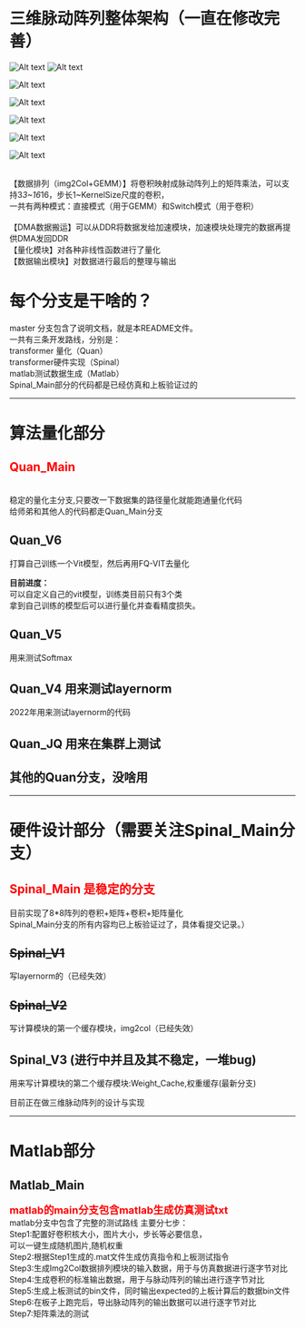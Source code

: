 # 三维脉动阵列整体架构（一直在修改完善）
<!-- <center style="font-size:18px;color:#C0C0C0;text-decoration:underline">图1.整体架构</center> -->
![Alt text](<Overall_Framework.png>)
![Alt text](%E6%95%B4%E4%BD%93%E6%9E%B6%E6%9E%84.png)

<!-- <center style="font-size:18px;color:#C0C0C0;text-decoration:underline">图2.Switch模式的数据流</center> -->

![Alt text](<Dataflow of switch-mod..png>)

<!-- <center style="font-size:18px;color:#C0C0C0;text-decoration:underline">图4.卷积映射成矩阵乘法</center> -->
![Alt text](<Fig. 8. CNN mapped to matrix multiplication..png>)

<!-- <center style="font-size:18px;color:#C0C0C0;text-decoration:underline">图5.卷积循环展开（2卷积核并行）</center> -->
![Alt text](<Fig. 10. Multiple sliding windows are extended in order along the column dimension to realize parallel computation of multiple sliding Windows on the systolic array..png>)

![Alt text](<The sliding windows are eventually flattened into a submatrix of in matrix A.png>)

![Alt text](%E5%BE%AA%E7%8E%AF%E5%B1%95%E5%BC%80.png)


<br>【数据排列（img2Col+GEMM）】将卷积映射成脉动阵列上的矩阵乘法，可以支持3*3~16*16，步长1~KernelSize尺度的卷积，
<br>一共有两种模式：直接模式（用于GEMM）和Switch模式（用于卷积）
<br>
<br>【DMA数据搬运】可以从DDR将数据发给加速模块，加速模块处理完的数据再提供DMA发回DDR
<br>【量化模块】对各种非线性函数进行了量化
<br>【数据输出模块】对数据进行最后的整理与输出
# 每个分支是干啥的？
master 分支包含了说明文档，就是本README文件。
<br>一共有三条开发路线，分别是：
<br>transformer 量化（Quan）
<br>transformer硬件实现（Spinal）
<br>matlab测试数据生成（Matlab）
<br>Spinal_Main部分的代码都是已经仿真和上板验证过的
***
# 算法量化部分
## <font color=Red> Quan_Main</font>
<br>稳定的量化主分支,只要改一下数据集的路径量化就能跑通量化代码
<br>给师弟和其他人的代码都走Quan_Main分支
## Quan_V6
打算自己训练一个Vit模型，然后再用FQ-VIT去量化

**目前进度：**<br>
可以自定义自己的vit模型，训练类目前只有3个类<br>
拿到自己训练的模型后可以进行量化并查看精度损失。

## Quan_V5 
用来测试Softmax
## Quan_V4 用来测试layernorm
2022年用来测试layernorm的代码
## Quan_JQ 用来在集群上测试
## 其他的Quan分支，没啥用
***



# 硬件设计部分（需要关注Spinal_Main分支）
## <font color=Red> Spinal_Main 是稳定的分支</font>
目前实现了8*8阵列的卷积+矩阵+卷积+矩阵量化<br>
Spinal_Main分支的所有内容均已上板验证过了，具体看提交记录。）
## ~~Spinal_V1~~
 写layernorm的（已经失效）
## ~~Spinal_V2~~
 写计算模块的第一个缓存模块，img2col（已经失效）
## Spinal_V3 (进行中并且及其不稳定，一堆bug)
用来写计算模块的第二个缓存模块:Weight_Cache,权重缓存(最新分支)

目前正在做三维脉动阵列的设计与实现


***
# Matlab部分
## Matlab_Main
<font size=4 color=Red>**matlab的main分支包含matlab生成仿真测试txt**</font>
<br>matlab分支中包含了完整的测试路线
主要分七步：
<br>Step1:配置好卷积核大小，图片大小，步长等必要信息，
<br>可以一键生成随机图片,随机权重
<br>Step2:根据Step1生成的.mat文件生成仿真指令和上板测试指令
<br>Step3:生成Img2Col数据排列模块的输入数据，用于与仿真数据进行逐字节对比
<br>Step4:生成卷积的标准输出数据，用于与脉动阵列的输出进行逐字节对比
<br>Step5:生成上板测试的bin文件，同时输出expected的上板计算后的数据bin文件
<br>Step6:在板子上跑完后，导出脉动阵列的输出数据可以进行逐字节对比
<br>Step7:矩阵乘法的测试
